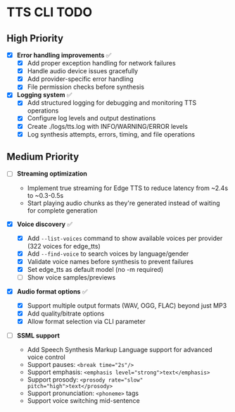 # TTS CLI TODO

## High Priority

- [x] **Error handling improvements** ✅
  - [x] Add proper exception handling for network failures
  - [x] Handle audio device issues gracefully  
  - [x] Add provider-specific error handling
  - [x] File permission checks before synthesis

- [x] **Logging system** ✅
  - [x] Add structured logging for debugging and monitoring TTS operations
  - [x] Configure log levels and output destinations
  - [x] Create ./logs/tts.log with INFO/WARNING/ERROR levels
  - [x] Log synthesis attempts, errors, timing, and file operations

## Medium Priority

- [ ] **Streaming optimization**
  - Implement true streaming for Edge TTS to reduce latency from ~2.4s to ~0.3-0.5s
  - Start playing audio chunks as they're generated instead of waiting for complete generation

- [x] **Voice discovery** ✅
  - [x] Add `--list-voices` command to show available voices per provider (322 voices for edge_tts)
  - [x] Add `--find-voice` to search voices by language/gender
  - [x] Validate voice names before synthesis to prevent failures
  - [x] Set edge_tts as default model (no -m required)
  - [ ] Show voice samples/previews

- [x] **Audio format options** ✅
  - [x] Support multiple output formats (WAV, OGG, FLAC) beyond just MP3
  - [x] Add quality/bitrate options
  - [x] Allow format selection via CLI parameter

- [ ] **SSML support**
  - Add Speech Synthesis Markup Language support for advanced voice control
  - Support pauses: `<break time="2s"/>`
  - Support emphasis: `<emphasis level="strong">text</emphasis>`
  - Support prosody: `<prosody rate="slow" pitch="high">text</prosody>`
  - Support pronunciation: `<phoneme>` tags
  - Support voice switching mid-sentence